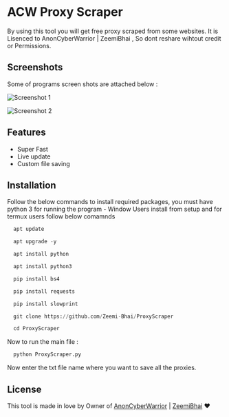 
# ACW Proxy Scraper
 
 By using this tool you will get free proxy scraped from some websites.
 It is Lisenced to AnonCyberWarrior | ZeemiBhai , So dont reshare wihtout credit or Permissions.

 
## Screenshots
Some of programs screen shots are attached below : 

![Screenshot 1](https://github.com/Zeemi-Bhai/ProxyScraper/blob/main/proxy%201.PNG?raw=true)

![Screenshot 2](https://github.com/Zeemi-Bhai/ProxyScraper/blob/main/prxoy%202.PNG?raw=true)


## Features

- Super Fast
- Live update
- Custom file saving

## Installation

Follow the below commands to install required packages, you must have python 3 for running the program - Window Users install from setup and for termux users follow below comamnds


```python
  apt update
```

```python
  apt upgrade -y
```

```python
  apt install python
```

```python
  apt install python3
```

```python
  pip install bs4
```

```python
  pip install requests
``` 

```python
  pip install slowprint

```

```python
  git clone https://github.com/Zeemi-Bhai/ProxyScraper

```

```python
  cd ProxyScraper

```


Now to run the main file : 

```python
  python ProxyScraper.py

```

Now enter the txt file name where you want to save all the proxies.
## License

This tool is made in love by Owner of
[AnonCyberWarrior](https://t.me/AnonCyberWarrior) | [ZeemiBhai](https://wa.me/923465277602) ❤

